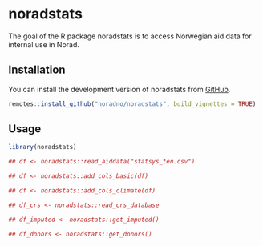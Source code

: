 
<!-- README.md is generated from README.Rmd. Please edit that file -->

# noradstats

The goal of the R package noradstats is to access Norwegian aid data for
internal use in Norad.

## Installation

You can install the development version of noradstats from
[GitHub](https://github.com/noradno/noradstats).

``` r
remotes::install_github("noradno/noradstats", build_vignettes = TRUE)
```

## Usage

``` r
library(noradstats)

## df <- noradstats::read_aiddata("statsys_ten.csv")

## df <- noradstats::add_cols_basic(df)

## df <- noradstats::add_cols_climate(df)

## df_crs <- noradstats::read_crs_database

## df_imputed <- noradstats::get_imputed()

## df_donors <- noradstats::get_donors()


```
